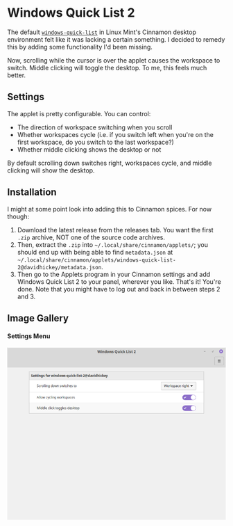 # Windows Quick List 2
The default [`windows-quick-list`](https://github.com/linuxmint/Cinnamon/tree/master/files/usr/share/cinnamon/applets/windows-quick-list%40cinnamon.org) in Linux Mint's Cinnamon desktop environment felt like it was lacking a certain something. I decided to remedy this by adding some functionality I'd been missing.

Now, scrolling while the cursor is over the applet causes the workspace to switch. Middle clicking will toggle the desktop. To me, this feels much better.

## Settings

The applet is pretty configurable. You can control:

* The direction of workspace switching when you scroll
* Whether workspaces cycle (i.e. if you switch left when you're on the first workspace, do you switch to the last workspace?)
* Whether middle clicking shows the desktop or not

By default scrolling down switches right, workspaces cycle, and middle clicking will show the desktop.


## Installation

I might at some point look into adding this to Cinnamon spices. For now though:
1. Download the latest release from the releases tab. You want the first `.zip` archive, NOT one of the source code archives. 
2. Then, extract the `.zip` into `~/.local/share/cinnamon/applets/`; you should end up with being able to find `metadata.json` at `~/.local/share/cinnamon/applets/windows-quick-list-2@davidhickey/metadata.json`.
3. Then go to the Applets program in your Cinnamon settings and add Windows Quick List 2 to your panel, wherever you like. That's it! You're done. Note that you might have to log out and back in between steps 2 and 3.


## Image Gallery

#### Settings Menu

![Settings menu](https://raw.githubusercontent.com/David-Hickey/windows-quick-list-2/master/images/settings.png)
